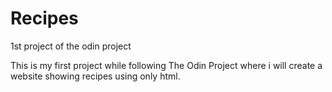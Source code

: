 # Recipes
1st project of the odin project

This is my first project while following The Odin Project where i will create a website showing recipes using only html. 